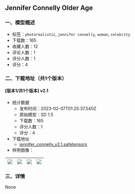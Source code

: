 ## Jennifer Connelly Older Age
### 一、模型概述

- 标签：`photorealistic`, `jennifer connelly`, `woman`, `celebrity`
- 下载数：165
- 收藏人数：12
- 评论人数：1
- 评分人数：1
- 评分：4

### 二、下载地址（共1个版本）

#### [版本1/共1个版本] v2.1

- 统计数据
  - 发布时间：2023-02-07T01:25:37.540Z
  - 原始模型：SD 1.5
  - 下载数：165
  - 评分人数：1
  - 评分：4
- 下载地址
  - [ jennifer_connelly_v2.1.safetensors](https://civitai.com/api/download/models/8363)
- 样例图像：

| <img src="https://image.civitai.com/xG1nkqKTMzGDvpLrqFT7WA/3ba3f445-cef1-4721-7fa9-e19a8388aa00/width=450/79300.jpeg" /> | <img src="https://image.civitai.com/xG1nkqKTMzGDvpLrqFT7WA/f8ef5b18-5ea5-4936-e04a-6c8685c67000/width=450/79317.jpeg" /> | <img src="https://image.civitai.com/xG1nkqKTMzGDvpLrqFT7WA/29c18885-0ce3-4af6-53af-c0654c072800/width=450/79316.jpeg" /> | <img src="https://image.civitai.com/xG1nkqKTMzGDvpLrqFT7WA/e0df5e10-e2f4-4291-8ee1-8bc20aeb3f00/width=450/79315.jpeg" /> |
| ---- | ---- | ---- | ---- |


### 三、详情
None